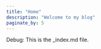 ```yaml
---
title: "Home"
description: "Welcome to my blog"
paginate_by: 5
---
```


Debug: This is the _index.md file.
